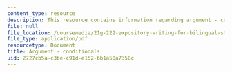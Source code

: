 ```yaml
---
content_type: resource
description: This resource contains information regarding argument - conditionals.
file: null
file_location: /coursemedia/21g-222-expository-writing-for-bilingual-students-fall-2002/2727cb5ac3bec91de1526b1a50a7358c_MIT21G_222F02_argmntcondit.pdf
file_type: application/pdf
resourcetype: Document
title: Argument - conditionals
uid: 2727cb5a-c3be-c91d-e152-6b1a50a7358c
---
```

